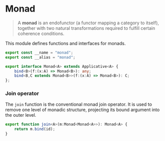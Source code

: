 
# Monad
> A **monad** is an endofunctor (a functor mapping a category to itself),
> together with two natural transformations required to fulfill certain
> coherence conditions.

This module defines functions and interfaces for monads.
```typescript
export const __name = "monad";
export const __alias = "monad";

export interface Monad<A> extends Applicative<A> {
    bind<B>(f:(x:A) => Monad<B>): any;
    bind<B,C extends Monad<B>>(f:(x:A) => Monad<B>): C;
};
```

### Join operator
The `join` function is the conventional monad join operator. It is used to
remove one level of monadic structure, projecting its bound argument into
the outer level.
```typescript
export function join<A>(m:Monad<Monad<A>>): Monad<A> {
    return m.bind(id);
}
```
